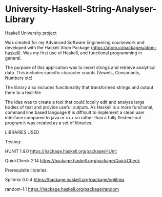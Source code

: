 # University-Haskell-String-Analyser-Library
Haskell University project

Was created for my Advanced Software Engineering coursework and developed with the Haskell Atom Package (https://atom.io/packages/atom-haskell). 
Was my first use of Haskell, and functional programming in general.

The purpose of this application was to insert strings and retrieve analytical data. 
This includes specific character counts (Vowels, Consonants, Numbers etc)
  
The library also includes functionality that transformed strings and output them to a text-file

The idea was to create a tool that could locally edit and analyse large bodies of text and provide useful outputs.
As Haskell is a more functional, command line based language it is difficult to implement a clean user interface compared to java or c++ so rather
than a fully fleshed-out program it was created as a set of libraries.



LIBRARIES USED


Testing:

HUNIT 1.6.0   https://hackage.haskell.org/package/HUnit

QuickCheck 2.14   https://hackage.haskell.org/package/QuickCheck

Prerequisite libraries:

Splitmix 0.0.4   https://hackage.haskell.org/package/splitmix

random-1.1    https://hackage.haskell.org/package/random
